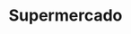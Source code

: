 ---
title: "Supermercado"
url: /ciudad-autonoma-de-buenos-aires/supermercado-avenida-juan-bautista-alberdi/
shop: comodidad
---